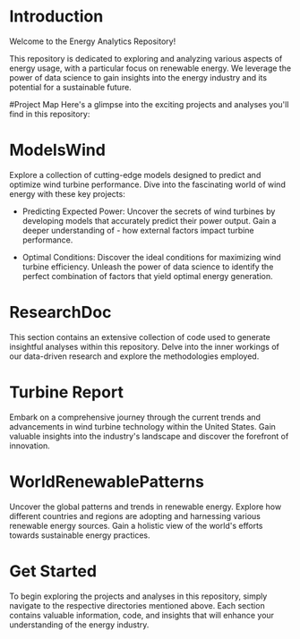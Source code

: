 # Introduction
Welcome to the Energy Analytics Repository!

This repository is dedicated to exploring and analyzing various aspects of energy usage, with a particular focus on renewable energy. We leverage the power of data science to gain insights into the energy industry and its potential for a sustainable future.

#Project Map
Here's a glimpse into the exciting projects and analyses you'll find in this repository:

# ModelsWind
Explore a collection of cutting-edge models designed to predict and optimize wind turbine performance. Dive into the fascinating world of wind energy with these key projects:

- Predicting Expected Power: Uncover the secrets of wind turbines by developing models that accurately predict their power output. Gain a deeper understanding of - how external factors impact turbine performance.

- Optimal Conditions: Discover the ideal conditions for maximizing wind turbine efficiency. Unleash the power of data science to identify the perfect combination of factors that yield optimal energy generation.

# ResearchDoc
This section contains an extensive collection of code used to generate insightful analyses within this repository. Delve into the inner workings of our data-driven research and explore the methodologies employed.

# Turbine Report
Embark on a comprehensive journey through the current trends and advancements in wind turbine technology within the United States. Gain valuable insights into the industry's landscape and discover the forefront of innovation.

# WorldRenewablePatterns
Uncover the global patterns and trends in renewable energy. Explore how different countries and regions are adopting and harnessing various renewable energy sources. Gain a holistic view of the world's efforts towards sustainable energy practices.

# Get Started
To begin exploring the projects and analyses in this repository, simply navigate to the respective directories mentioned above. Each section contains valuable information, code, and insights that will enhance your understanding of the energy industry.

